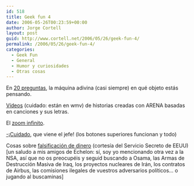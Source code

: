 ```yaml
---
id: 518
title: Geek fun 4
date: 2006-05-26T00:23:59+00:00
author: Jorge Cortell
layout: post
guid: http://www.cortell.net/2006/05/26/geek-fun-4/
permalink: /2006/05/26/geek-fun-4/
categories:
  - Geek Fun
  - General
  - Humor y curiosidades
  - Otras cosas
---
```

En <a target="_blank" title="20 preguntas" href="http://www.20q.net/">20 preguntas</a>, la máquina adivina (casi siempre) en qué objeto estás pensando.

<a title="Sand Fantasy Videos" target="_blank" href="http://sandfantasy.com/videoclips/videoclips.htm">Ví­deos</a> (cuidado: están en wmv) de historias creadas con ARENA basadas en canciones y sus letras.

El <a title="Zoom infinito" target="_blank" href="http://interact10ways.com/usa/information_interactive.htm">zoom infinito</a>.

<a title="fake spreadsheet" target="_blank" href="http://www.ezprezzo.com/worksheet.html">-¡Cuidado</a>, que viene el jefe! (los botones superiores funcionan y todo)

Cosas sobre <a title="Counterfeit Money" target="_blank" href="http://www.secretservice.gov/know_your_money.shtml">falsificación de dinero</a> (cortesí­a del Servicio Secreto de EEUU) [un saludo a mis amigos de Echelon: sí­, soy yo mencionando otra vez a la NSA, así­ que no os preocupéis y seguid buscando a Osama, las Armas de Destrucción Masiva de Iraq, los proyectos nucleares de Irán, los contratos de Airbus, las comisiones ilegales de vuestros adversarios polí­ticos... o jugando al buscaminas]